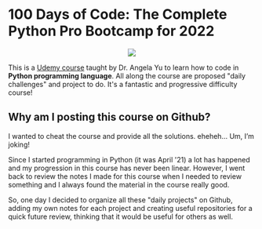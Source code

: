 # 100 Days of Code: The Complete Python Pro Bootcamp for 2022

<p align="center">
<img src="https://pbs.twimg.com/media/FGfYCNCXEAQBmzq.jpg">
</p>

This is a [Udemy course](https://www.udemy.com/course/100-days-of-code/) taught by Dr. Angela Yu to learn how to code in **Python programming language**. All along the course are proposed "daily challenges" and project to do. It's a fantastic and progressive difficulty course! 

## Why am I posting this course on Github?

I wanted to cheat the course and provide all the solutions. eheheh... Um, I’m joking! 

Since I started programming in Python (it was April '21) a lot has happened and my progression in this course has never been linear. However, I went back to review the notes I made for this course when I needed to review something and I always found the material in the course really good. 

So, one day I decided to organize all these "daily projects" on Github, adding my own notes for each project and creating useful repositories for a quick future review, thinking that it would be useful for others as well. 
